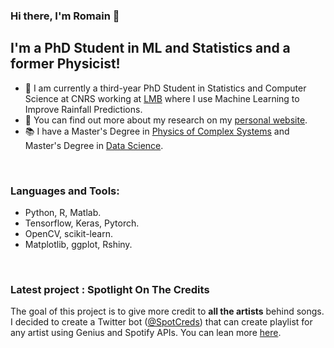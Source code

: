 ### Hi there, I'm Romain 👋

## I'm a PhD Student in ML and Statistics and a former Physicist!

- 🔭 I am currently a third-year PhD Student in Statistics and Computer Science at CNRS working at [LMB][lmb] where I use Machine Learning to Improve Rainfall Predictions.
- 🚀 You can find out more about my research on my [personal website][website].
- 📚 I have a Master's Degree in [Physics of Complex Systems][pcs] and Master's Degree in [Data Science][sise].

<br />

### Languages and Tools:
* Python, R, Matlab.
* Tensorflow, Keras, Pytorch.
* OpenCV, scikit-learn.
* Matplotlib, ggplot, Rshiny.
 
</p>
<br />

### Latest project : Spotlight On The Credits

The goal of this project is to give more credit to **all the artists** behind songs. I decided to create a Twitter bot ([@SpotCreds](https://twitter.com/SpotCredits)) that can create playlist for any artist using Genius and Spotify APIs. You can lean more [here](https://github.com/rpic84/spotcreds).
<br />

[website]:https://rpic84.github.io/
[mit]:https://gfm.aps.org/meetings/dfd-2019/5d8028c3199e4c429a9b317e
[lmb]:http://lmb.univ-fcomte.fr/
[sise]:https://www.univ-lyon2.fr/master-2-informatique-statistique-et-informatique-sise-1
[pcs]:https://physics-complex-systems.fr/en/
[linkedin]: https://www.linkedin.com/in/romain-pic/
